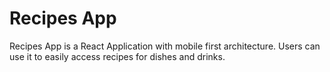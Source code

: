 # Recipes App
Recipes App is a React Application with mobile first architecture. Users can use it to easily access recipes for dishes and drinks.
